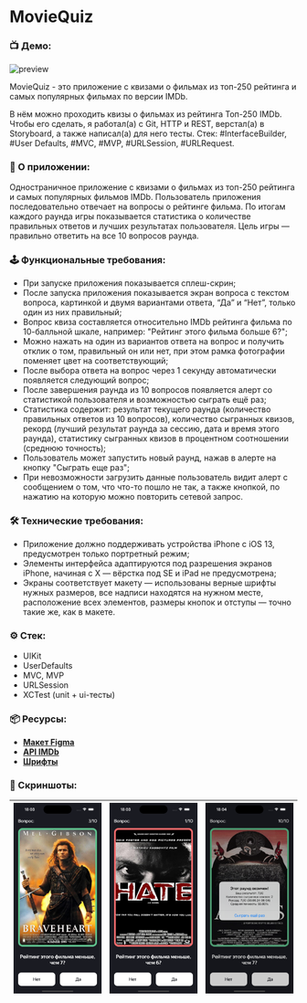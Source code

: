 # **MovieQuiz**

### 📺 Демо:
![preview](https://github.com/AleksPt/MovieQuiz/blob/main/demo.gif)

MovieQuiz - это приложение с квизами о фильмах из топ-250 рейтинга и самых популярных фильмах по версии IMDb.

В нём можно проходить квизы о фильмах из рейтинга Топ-250 IMDb. Чтобы его сделать, я работал(а) с Git, HTTP и REST, верстал(а) в Storyboard, а также написал(а) для него тесты. Стек: #InterfaceBuilder, #User Defaults, #MVC, #MVP, #URLSession, #URLRequest.

### 📱 О приложении:
Одностраничное приложение с квизами о фильмах из топ-250 рейтинга и самых популярных фильмов IMDb. Пользователь приложения последовательно отвечает на вопросы о рейтинге фильма. По итогам каждого раунда игры показывается статистика о количестве правильных ответов и лучших результатах пользователя. Цель игры — правильно ответить на все 10 вопросов раунда.

### 🕹️ Функциональные требования:
- При запуске приложения показывается сплеш-скрин;
- После запуска приложения показывается экран вопроса с текстом вопроса, картинкой и двумя вариантами ответа, “Да” и “Нет”, только один из них правильный;
- Вопрос квиза составляется относительно IMDb рейтинга фильма по 10-балльной шкале, например: "Рейтинг этого фильма больше 6?";
- Можно нажать на один из вариантов ответа на вопрос и получить отклик о том, правильный он или нет, при этом рамка фотографии поменяет цвет на соответствующий;
- После выбора ответа на вопрос через 1 секунду автоматически появляется следующий вопрос;
- После завершения раунда из 10 вопросов появляется алерт со статистикой пользователя и возможностью сыграть ещё раз;
- Статистика содержит: результат текущего раунда (количество правильных ответов из 10 вопросов), количество сыгранных квизов, рекорд (лучший результат раунда за сессию, дата и время этого раунда), статистику сыгранных квизов в процентном соотношении (среднюю точность);
- Пользователь может запустить новый раунд, нажав в алерте на кнопку "Сыграть еще раз";
- При невозможности загрузить данные пользователь видит алерт с сообщением о том, что что-то пошло не так, а также кнопкой, по нажатию на которую можно повторить сетевой запрос.

### 🛠️ Технические требования:
- Приложение должно поддерживать устройства iPhone с iOS 13, предусмотрен только портретный режим;
- Элементы интерфейса адаптируются под разрешения экранов iPhone, начиная с X — вёрстка под SE и iPad не предусмотрена;
- Экраны соответствует макету — использованы верные шрифты нужных размеров, все надписи находятся на нужном месте, расположение всех элементов, размеры кнопок и отступы — точно такие же, как в макете.

### ⚙️ Стек:
- UIKit
- UserDefaults
- MVC, MVP
- URLSession
- XCTest (unit + ui-тесты)

### 📦 Ресурсы:
+ [**Макет Figma**](https://www.figma.com/design/M7H8uI8VQicBHKYhgS5x3S/YP-Quiz?m=auto&t=USqyA7ls9w9xWhlM-6)
+ [**API IMDb**](https://imdb-api.com/api#Top250Movies-header)
+ [**Шрифты**](https://code.s3.yandex.net/Mobile/iOS/Fonts/MovieQuizFonts.zip)

### 📸 Скриншоты:
| ![preview](https://github.com/AleksPt/MovieQuiz/blob/main/01.png) |![preview](https://github.com/AleksPt/MovieQuiz/blob/main/02.png) | ![preview](https://github.com/AleksPt/MovieQuiz/blob/main/03.png)
|-------|----------|---------|
